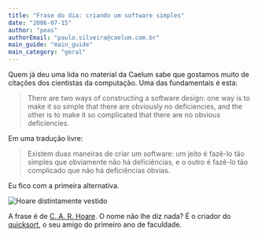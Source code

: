 ```yaml
---
title: "Frase do dia: criando um software simples"
date: "2006-07-15"
author: "peas"
authorEmail: "paulo.silveira@caelum.com.br"
main_guide: "main_guide"
main_category: "geral"
---
```


Quem já deu uma lida no material da Caelum sabe que gostamos muito de citações dos cientistas da computação. Uma das fundamentais é esta:

> There are two ways of constructing a software design: one way is to make it so simple that there are obviously no deficiencies, and the other is to make it so complicated that there are no obvious deficiencies.

Em uma tradução livre:

> Existem duas maneiras de criar um software: um jeito é fazê-lo tão simples que obviamente não há deficiências, e o outro é fazê-lo tão complicado que não há deficiências óbvias.

Eu fico com a primeira alternativa.

![Hoare distintamente vestido](http://upload.wikimedia.org/wikipedia/commons/7/70/CAR_Hoare.jpg)

A frase é de [C. A. R. Hoare](http://en.wikipedia.org/wiki/C._A._R._Hoare). O nome não lhe diz nada? É o criador do [quicksort](http://en.wikipedia.org/wiki/Quicksort), o seu amigo do primeiro ano de faculdade.
